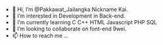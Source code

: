 - 👋 Hi, I’m @Pakkawat_Jailangka Nickname Kai.
- 👀 I’m interested in Development in Back-end.
- 🌱 I’m currently learning C C++ HTML Javascript PHP SQL
- 💞️ I’m looking to collaborate on font-end 9wei.
- 📫 How to reach me ...

<!---
PakkawatJailangka/PakkawatJailangka is a ✨ special ✨ repository because its `README.md` (this file) appears on your GitHub profile.
You can click the Preview link to take a look at your changes.
--->
